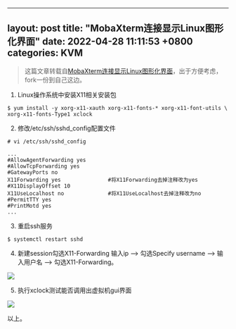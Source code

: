 
---
layout: post
title: "MobaXterm连接显示Linux图形化界面"
date:  2022-04-28 11:11:53 +0800
categories: KVM
---

> 这篇文章转载自[MobaXterm连接显示Linux图形化界面](https://blog.csdn.net/ly7472712/article/details/116993554?msclkid=9e8a500fc53f11ec9ec2bbb87ad05660)，出于方便考虑，fork一份到自己这边。

1. Linux操作系统中安装X11相关安装包
```
$ yum install -y xorg-x11-xauth xorg-x11-fonts-* xorg-x11-font-utils \
xorg-x11-fonts-Type1 xclock
```
2. 修改/etc/ssh/sshd_config配置文件
```
# vi /etc/ssh/sshd_config

...
#AllowAgentForwarding yes
#AllowTcpForwarding yes
#GatewayPorts no
X11Forwarding yes 				#将X11Forwarding去掉注释改为yes
#X11DisplayOffset 10
X11UseLocalhost no				#将X11UseLocalhost去掉注释改为no
#PermitTTY yes
#PrintMotd yes
...
```

3. 重启ssh服务
```
$ systemctl restart sshd
```

4. 新建session勾选X11-Forwarding
输入ip —> 勾选Specify username —> 输入用户名 —> 勾选X11-Forwarding。

![](/assets/mobaxterm-x11-configuration-1.png)

5. 执行xclock测试能否调用出虚拟机gui界面

![](/assets/mobaxterm-x11-configuration-2.png)

以上。


